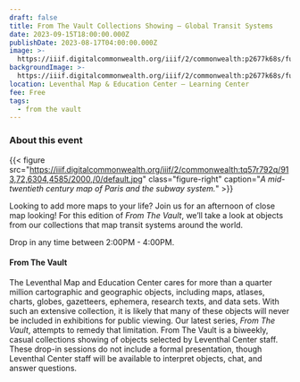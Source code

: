 ```yaml
---
draft: false
title: From The Vault Collections Showing — Global Transit Systems
date: 2023-09-15T18:00:00.000Z
publishDate: 2023-08-17T04:00:00.000Z
image: >-
  https://iiif.digitalcommonwealth.org/iiif/2/commonwealth:p2677k68s/full/2000,/0/default.jpg
backgroundImage: >-
  https://iiif.digitalcommonwealth.org/iiif/2/commonwealth:p2677k68s/full/2000,/0/default.jpg
location: Leventhal Map & Education Center – Learning Center
fee: Free
tags:
  - from the vault
---
```


### About this event

{{< figure src="https://iiif.digitalcommonwealth.org/iiif/2/commonwealth:tq57r792q/913,72,6304,4585/2000,/0/default.jpg" class="figure-right" caption="*A mid-twentieth century map of Paris and the subway system.*" >}}

Looking to add more maps to your life? Join us for an afternoon of close map looking! For this edition of *From The Vault*, we’ll take a look at objects from our collections that map transit systems around the world.

Drop in any time between 2:00PM - 4:00PM.

#### From The Vault

The Leventhal Map and Education Center cares for more than a quarter million cartographic and geographic objects, including maps, atlases, charts, globes, gazetteers, ephemera, research texts, and data sets. With such an extensive collection, it is likely that many of these objects will never be included in exhibitions for public viewing. Our latest series, *From The Vault*, attempts to remedy that limitation. From The Vault is a biweekly, casual collections showing of objects selected by Leventhal Center staff. These drop-in sessions do not include a formal presentation, though Leventhal Center staff will be available to interpret objects, chat, and answer questions.
